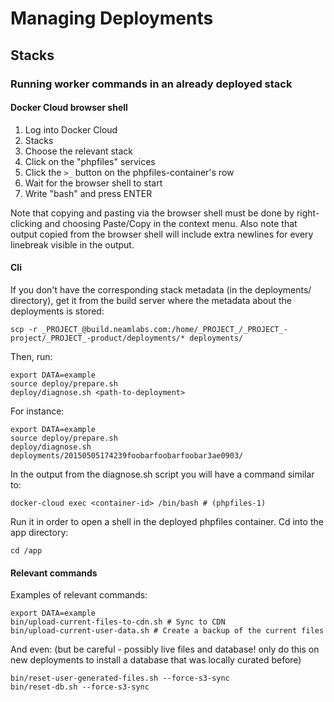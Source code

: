 Managing Deployments
====================

## Stacks

### Running worker commands in an already deployed stack

#### Docker Cloud browser shell

1. Log into Docker Cloud
2. Stacks
3. Choose the relevant stack
4. Click on the "phpfiles" services
5. Click the `>_` button on the phpfiles-container's row
6. Wait for the browser shell to start
7. Write "bash" and press ENTER

Note that copying and pasting via the browser shell must be done by right-clicking and choosing Paste/Copy in the context menu.
Also note that output copied from the browser shell will include extra newlines for every linebreak visible in the output.

#### Cli

If you don't have the corresponding stack metadata (in the deployments/ directory), get it from the build server where the metadata about the deployments is stored:
    
    scp -r _PROJECT_@build.neamlabs.com:/home/_PROJECT_/_PROJECT_-project/_PROJECT_-product/deployments/* deployments/

Then, run:

    export DATA=example
    source deploy/prepare.sh
    deploy/diagnose.sh <path-to-deployment>
    
For instance:

    export DATA=example
    source deploy/prepare.sh
    deploy/diagnose.sh deployments/20150505174239foobarfoobarfoobar3ae0903/
    
In the output from the diagnose.sh script you will have a command similar to:

    docker-cloud exec <container-id> /bin/bash # (phpfiles-1)

Run it in order to open a shell in the deployed phpfiles container. Cd into the app directory:

    cd /app

#### Relevant commands

Examples of relevant commands:

    export DATA=example
    bin/upload-current-files-to-cdn.sh # Sync to CDN
    bin/upload-current-user-data.sh # Create a backup of the current files
    
And even: (but be careful - possibly live files and database! only do this on new deployments to install a database that was locally curated before)

    bin/reset-user-generated-files.sh --force-s3-sync
    bin/reset-db.sh --force-s3-sync
